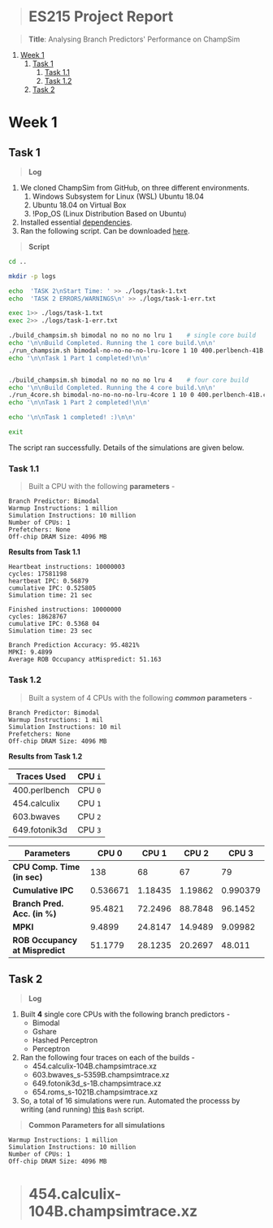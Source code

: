 ># ES215 Project Report

> **Title**: Analysing Branch Predictors' Performance on ChampSim

1. [Week 1](#week-1)
   1. [Task 1](#task-1)
      1. [Task 1.1](#task-11)
      2. [Task 1.2](#task-12)
   2. [Task 2](#task-2)

# Week 1

## Task 1
> **Log**

1. We cloned ChampSim from GitHub, on three different environments.
   1. Windows Subsystem for Linux (WSL) Ubuntu 18.04
   2. Ubuntu  18.04 on Virtual Box
   3. !Pop_OS (Linux Distribution Based on Ubuntu)
2. Installed essential [dependencies](https://arpitkaushal.github.io/champsim/cmdhist). 
3. Ran the following script. Can be downloaded [here](https://arpitkaushal.github.io/champsim/scripts/task-1.sh). 

> **Script**

``` bash
cd ..

mkdir -p logs

echo  'TASK 2\nStart Time: ' >> ./logs/task-1.txt
echo  'TASK 2 ERRORS/WARNINGS\n' >> ./logs/task-1-err.txt

exec 1>> ./logs/task-1.txt 
exec 2>> ./logs/task-1-err.txt 

./build_champsim.sh bimodal no no no no lru 1    # single core build
echo '\n\nBuild Completed. Running the 1 core build.\n\n' 
./run_champsim.sh bimodal-no-no-no-no-lru-1core 1 10 400.perlbench-41B.champsimtrace.xz # single core run
echo '\n\nTask 1 Part 1 completed!\n\n'


./build_champsim.sh bimodal no no no no lru 4    # four core build
echo '\n\nBuild Completed. Running the 4 core build.\n\n' 
./run_4core.sh bimodal-no-no-no-no-lru-4core 1 10 0 400.perlbench-41B.champsimtrace.xz 454.calculix-104B.champsimtrace.xz 603.bwaves_s-5359B.champsimtrace.xz 649.fotonik3d_s-1B.champsimtrace.xz # 4 traces run
echo '\n\nTask 1 Part 2 completed!\n\n'

echo '\n\nTask 1 completed! :)\n\n'

exit
```

The script ran successfully. Details of the simulations are given below.

### Task 1.1

> Built a CPU with the following **parameters** -
    
    Branch Predictor: Bimodal
    Warmup Instructions: 1 million
    Simulation Instructions: 10 million
    Number of CPUs: 1
    Prefetchers: None
    Off-chip DRAM Size: 4096 MB

**Results from Task 1.1**

    Heartbeat instructions: 10000003 
    cycles: 17581198 
    heartbeat IPC: 0.56879 
    cumulative IPC: 0.525805 
    Simulation time: 21 sec 
    
    Finished instructions: 10000000 
    cycles: 18628767 
    cumulative IPC: 0.5368 04 
    Simulation time: 23 sec

    Branch Prediction Accuracy: 95.4821% 
    MPKI: 9.4899 
    Average ROB Occupancy atMispredict: 51.163

### Task 1.2

> Built a system of 4 CPUs with the following ***common* parameters** -
    
    Branch Predictor: Bimodal
    Warmup Instructions: 1 mil
    Simulation Instructions: 10 mil
    Prefetchers: None
    Off-chip DRAM Size: 4096 MB

**Results from Task 1.2**

|Traces Used     |CPU `i`|
|----------------|-------|
|400.perlbench   |CPU `0`|
|454.calculix    |CPU `1`|
|603.bwaves      |CPU `2`|
|649.fotonik3d   |CPU `3`|

| Parameters                      | CPU 0    | CPU 1   | CPU 2   | CPU 3    |
|---------------------------------|----------|---------|---------|----------|
| **CPU Comp. Time (in sec)**     | 138      | 68      | 67      | 79       |
| **Cumulative IPC**              | 0.536671 | 1.18435 | 1.19862 | 0.990379 |
| **Branch Pred. Acc. (in %)**    | 95.4821  | 72.2496 | 88.7848 | 96.1452  |
| **MPKI**                        | 9.4899   | 24.8147 | 14.9489 | 9.09982  |
| **ROB Occupancy at Mispredict** | 51.1779  | 28.1235 | 20.2697 | 48.011   |

## Task 2

> **Log**

1. Built **4** single core CPUs with the following branch predictors - 
   - Bimodal
   - Gshare
   - Hashed Perceptron
   - Perceptron
2. Ran the following four traces on each of the builds - 
    - 454.calculix-104B.champsimtrace.xz
    - 603.bwaves_s-5359B.champsimtrace.xz
    - 649.fotonik3d_s-1B.champsimtrace.xz
    - 654.roms_s-1021B.champsimtrace.xz
3. So, a total of 16 simulations were run. Automated the processs by writing (and running) [this](https://arpitkaushal.github.io/champsim/scripts/task-2.sh) `Bash` script.


> **Common Parameters for all simulations**

    Warmup Instructions: 1 million
    Simulation Instructions: 10 million
    Number of CPUs: 1
    Off-chip DRAM Size: 4096 MB 


># 454.calculix-104B.champsimtrace.xz 

